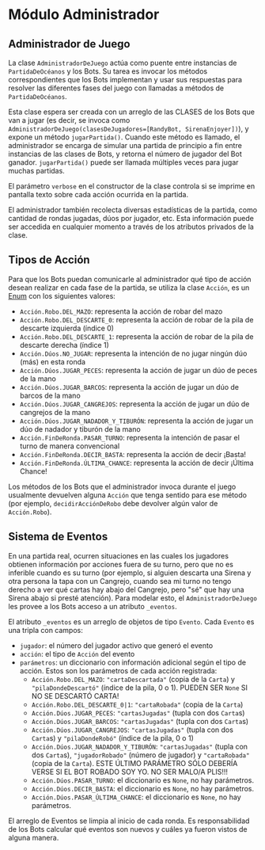 # Módulo Administrador

## Administrador de Juego
La clase `AdministradorDeJuego` actúa como puente entre instancias de `PartidaDeOcéanos` y los Bots. Su tarea es invocar los métodos correspondientes que los Bots implementan y usar sus respuestas para resolver las diferentes fases del juego con llamadas a métodos de `PartidaDeOcéanos`.

Esta clase espera ser creada con un arreglo de las CLASES de los Bots que van a jugar (es decir, se invoca como `AdministradorDeJuego(clasesDeJugadores=[RandyBot, SirenaEnjoyer])`), y expone un método `jugarPartida()`. Cuando este método es llamado, el administrador se encarga de simular una partida de principio a fin entre instancias de las clases de Bots, y retorna el número de jugador del Bot ganador. `jugarPartida()` puede ser llamada múltiples veces para jugar muchas partidas.

El parámetro `verbose` en el constructor de la clase controla si se imprime en pantalla texto sobre cada acción ocurrida en la partida.

El administrador también recolecta diversas estadísticas de la partida, como cantidad de rondas jugadas, dúos por jugador, etc. Esta información puede ser accedida en cualquier momento a través de los atributos privados de la clase.

## Tipos de Acción
Para que los Bots puedan comunicarle al administrador qué tipo de acción desean realizar en cada fase de la partida, se utiliza la clase `Acción`, es un [Enum](https://docs.python.org/3/library/enum.html) con los siguientes valores:

* `Acción.Robo.DEL_MAZO`: representa la acción de robar del mazo
* `Acción.Robo.DEL_DESCARTE_0`: representa la acción de robar de la pila de descarte izquierda (índice 0)
* `Acción.Robo.DEL_DESCARTE_1`: representa la acción de robar de la pila de descarte derecha (índice 1)
* `Acción.Dúos.NO_JUGAR`: representa la intención de no jugar ningún dúo (más) en esta ronda
* `Acción.Dúos.JUGAR_PECES`: representa la acción de jugar un dúo de peces de la mano
* `Acción.Dúos.JUGAR_BARCOS`: representa la acción de jugar un dúo de barcos de la mano
* `Acción.Dúos.JUGAR_CANGREJOS`: representa la acción de jugar un dúo de cangrejos de la mano
* `Acción.Dúos.JUGAR_NADADOR_Y_TIBURÓN`: representa la acción de jugar un dúo de nadador y tiburón de la mano
* `Acción.FinDeRonda.PASAR_TURNO`: representa la intención de pasar el turno de manera convencional
* `Acción.FinDeRonda.DECIR_BASTA`: representa la acción de decir ¡Basta!
* `Acción.FinDeRonda.ÚLTIMA_CHANCE`:  representa la acción de decir ¡Última Chance!

Los métodos de los Bots que el administrador invoca durante el juego usualmente devuelven alguna `Acción` que tenga sentido para ese método (por ejemplo, `decidirAcciónDeRobo` debe devolver algún valor de `Acción.Robo`).

## Sistema de Eventos
En una partida real, ocurren situaciones en las cuales los jugadores obtienen información por acciones fuera de su turno, pero que no es inferible cuando es su turno (por ejemplo, si alguien descarta una Sirena y otra persona la tapa con un Cangrejo, cuando sea mi turno no tengo derecho a ver qué cartas hay abajo del Cangrejo, pero "sé" que hay una Sirena abajo si presté atención). Para modelar esto, el `AdministradorDeJuego` les provee a los Bots acceso a un atributo `_eventos`.

El atributo `_eventos` es un arreglo de objetos de tipo `Evento`. Cada `Evento` es una tripla con campos:

* `jugador`: el número del jugador activo que generó el evento
* `acción`: el tipo de `Acción` del evento
* `parámetros`: un diccionario con información adicional según el tipo de acción. Estos son los parámetros de cada acción registrada:
  * `Acción.Robo.DEL_MAZO`: `"cartaDescartada"` (copia de la `Carta`) y `"pilaDondeDescartó"` (índice de la pila, 0 o 1). PUEDEN SER `None` SI NO SE DESCARTÓ CARTA!
  * `Acción.Robo.DEL_DESCARTE_0|1`: `"cartaRobada"` (copia de la `Carta`)
  * `Acción.Dúos.JUGAR_PECES`: `"cartasJugadas"` (tupla con dos `Carta`s)
  * `Acción.Dúos.JUGAR_BARCOS`: `"cartasJugadas"` (tupla con dos `Carta`s)
  * `Acción.Dúos.JUGAR_CANGREJOS`: `"cartasJugadas"` (tupla con dos `Carta`s) y `"pilaDondeRobó"` (índice de la pila, 0 o 1)
  * `Acción.Dúos.JUGAR_NADADOR_Y_TIBURÓN`: `"cartasJugadas"` (tupla con dos `Carta`s), `"jugadorRobado"` (número de jugador) y `"cartaRobada"` (copia de la `Carta`). ESTE ÚLTIMO PARÁMETRO SÓLO DEBERÍA VERSE SI EL BOT ROBADO SOY YO. NO SER MALO/A PLIS!!!
  * `Acción.Dúos.PASAR_TURNO`: el diccionario es `None`, no hay parámetros.
  * `Acción.Dúos.DECIR_BASTA`: el diccionario es `None`, no hay parámetros.
  * `Acción.Dúos.PASAR_ÚLTIMA_CHANCE`: el diccionario es `None`, no hay parámetros.

El arreglo de Eventos se limpia al inicio de cada ronda. Es responsabilidad de los Bots calcular qué eventos son nuevos y cuáles ya fueron vistos de alguna manera.